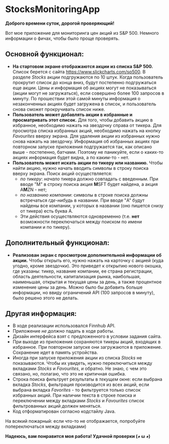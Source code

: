 # StocksMonitoringApp

**Доброго времени суток, дорогой проверяющий!**

Вот мое приложение для мониторинга цен акций из S&P 500. Немного информации о фичах, чтобы было проще проверять.

## Основной функционал:
* **На стартовом экране отображаются акции из списка S&P 500.** Список берется с сайта https://www.slickcharts.com/sp500. В разделе *Stocks* акции подгружаются по 10 штук. Когда пользователь прокрутит список до конца вниз, будут постепенно подгружаться еще акции. Цены и информация об акциях могут не показываться (акции могут не загружаться), если совершено более 100 запросов в минуту. По прошествии этой самой минуты информация о незаконченных акциях будет загружена в список, и пользователь снова сможет прокручивать список ниже.
* **Пользователь может добавлять акции в избранные и просматривать этот список.** Для того, чтобы добавить акцию в избранное, необходимо нажать на звездочку справа от тикера. Для просмотра списка избранных акций, необходимо нажать на кнопку *Favourites* вверху экрана. Для удаления акции из избранных нужно снова нажать на звездочку. Информация об избранных акциях при повторном запуске приложения подгружается так, как описано выше - постепенно, батчами. Поэтому не паникуйте, если о каких-то акциях информация будет видна, а по каким-то - нет.
* **Пользователь может искать акции по тикеру или названию.** Чтобы найти акцию, нужно начать вводить символы в строку поиска вверху экрана. Поиск акций осуществляется:
  * *по тикеру*: *начало* тикера должно совпадать с введенным. При вводе "M" в строку поиска акция **M**SFT будет найдена, а акция A**M**ZN - нет;
  * *по названию компании*: символы в строке поиска должны встречаться *где-нибудь* в названии. При вводе "A" будут найдены все компании, у которых в названии (оно пишется снизу от тикера) есть буква A.
  * Эти действия осуществляются одновременно (т.е. **нет** возможности переключаться между поиском по имени компании и по тикеру).

## Дополнительный функционал:
* **Реализован экран с просмотром дополнительной информации об акции.** Чтобы открыть его, нужно нажать на карточку с акцией (куда угодно, кроме звездочки). Это приведет к открытию нового окошка, где указаны: тикер, название компании, ее страна регистрации, область деятельности, капитализация рынка, наибольшая, наименьшая, открытая и текущая цены за день, а также процентное изменение цены за день. Можно было бы добавить больше информации, но ввиду ограничений API (100 запросов в минуту), было решено этого не делать.

## Другая информация:
* В ходе реализации использовался Finnhub API.
* Приложение *не должно* падать в ходе работы.
* Дизайн интерфейса взят с предложенного в условии задания сайта.
* При выходе из приложения сохраняются тикеры акций, входящих в избранное. При повторном запуске они загружаются в приложение. Сохранение идет в память устройства.
* Иногда при запуске приложения акции из списка *Stocks* не показываются. Чтобы их увидеть, нужно переключиться между вкладками *Stocks* и *Favourites*, и обратно. Не знаю, с чем это связано, но, полагаю, что это не критичная ошибка.
* Строка поиска фильтрует результаты в *текущем* окне: если выбрана вкладка *Stocks*, фильтрация производится из всех акций, если выбрана вкладка *Favorites* - то фильтруется только список избранных акций. При наличии текста в строке поиска и переключении между вкладками *Stocks* и *Favourites* список фильтрованных акций *должен* меняться.
* Код отформатирован согласно кодстайлу Java.

На всякий пожарный: если что-то не отображается, попробуйте попереключаться между вкладками)

**Надеюсь, вам понравится моя работа! Удачной проверки (◕ ω ◕)**
